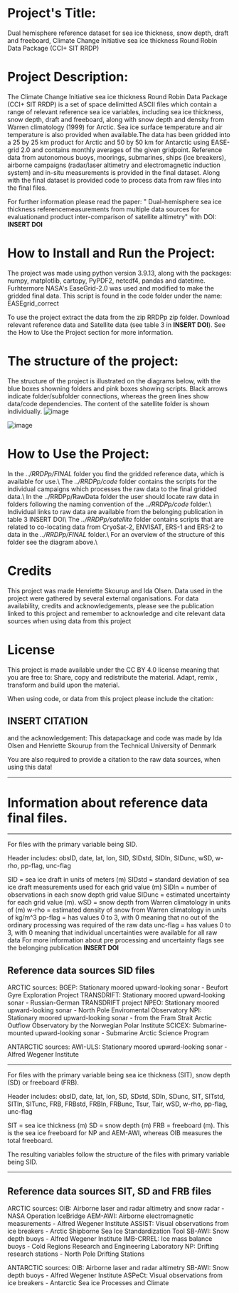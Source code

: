 # Project's Title:
Dual hemisphere reference dataset for sea ice thickness, snow depth, draft and freeboard, Climate Change Initiative sea ice thickness Round Robin Data Package (CCI+ SIT RRDP)


# Project Description:
The Climate Change Initiative sea ice thickness Round Robin Data Package (CCI+ SIT RRDP) is a set of space delimitted ASCII files which contain a range of relevant reference sea ice variables, including sea ice thickness, snow depth, draft and freeboard, along with snow depth and density from Warren climatology (1999) for Arctic. Sea ice surface temperature and air temperature is also provided when available.The data has been gridded into a 25 by 25 km product for Arctic and 50 by 50 km for Antarctic using EASE-grid 2.0 and contains monthly averages of the given gridpoint. Reference data from autonomous buoys, moorings, submarines, ships (ice breakers), airborne campaigns (radar/laser altimetry and electromagnetic induction system) and in-situ measurements is provided in the final dataset. Along with the final dataset is provided code to process data from raw files into the final files. 

For further information please read the paper: " Dual-hemisphere sea ice thickness referencemeasurements from multiple data sources for evaluationand product inter-comparison of satellite altimetry" with DOI: **INSERT DOI**

# How to Install and Run the Project:
The project was made using python version 3.9.13, along with the packages: numpy, matplotlib, cartopy, PyPDF2, netcdf4, pandas and datetime.
Furhtermore NASA's EaseGrid-2.0 was used and modified to make the gridded final data. This script is found in the code folder under the name: EASEgrid_correct

To use the project extract the data from the zip RRDPp zip folder. Download relevant reference data and Satellite data (see table 3 in **INSERT DOI**). See the How to Use the Project section for more information.

# The structure of the project:
The structure of the project is illustrated on the diagrams below, with the blue boxes showning folders and pink boxes showing scripts. Black arrows indicate folder/subfolder connections, whereas the green lines show data/code dependencies. The content of the satellite folder is shown individually.
![image](https://github.com/Idalundtorp/ESACCI-/assets/70795109/f52f888f-4e12-42a5-947f-6852c2dbf021)

![image](https://github.com/Idalundtorp/ESACCI-/assets/70795109/b0277fd5-89d6-4725-821b-92b5cd421c4d)


# How to Use the Project:
In the *../RRDPp/FINAL* folder you find the gridded reference data, which is available for use.\\
The *../RRDPp/code* folder contains the scripts for the individual campaigns which processes the raw data to the final gridded data.\\
In the ../RRDPp/RawData folder the user should locate raw data in folders following the naming convention of the *../RRDPp/code* folder.\\ 
Individual links to raw data are available from the belonging publication in table 3 INSERT DOI\\
The *../RRDPp/satellite* folder contains scripts that are related to co-locating data from CryoSat-2, ENVISAT, ERS-1 and ERS-2 to data in the *../RRDPp/FINAL* folder.\\
For an overview of the structure of this folder see the diagram above.\\


# Credits
This project was made Henriette Skourup and Ida Olsen. Data used in the project were gathered by several external organisations. 
For data availability, credits and acknowledgements, please see the publication linked to this project and remember to acknowledge and 
cite relevant data sources when using data from this project

# License
This project is made available under the CC BY 4.0 license meaning that you are free to:
Share, copy and redistribute the material. Adapt, remix , transform and build upon the material.

When using code, or data from this project please include the citation:
## INSERT CITATION

and the acknowledgement:
This datapackage and code was made by Ida Olsen and Henriette Skourup from the Technical University of Denmark

You are also required to provide a citation to the raw data sources, when using this data! 

-------------------------------------------------------------------------------------------------------------------------------------------------------
# Information about reference data final files.
-------------------------------------------------------------------------------------------------------------------------------------------------------

For files with the primary variable being SID.

Header includes:
obsID, date, lat, lon, SID, SIDstd, SIDln, SIDunc, wSD, w-rho, pp-flag, unc-flag

SID = sea ice draft in units of meters (m)
SIDstd = standard deviation of sea ice draft measurements used for each grid value (m)
SIDln = number of observations in each snow depth grid value
SIDunc = estimated uncertainty for each grid value (m).
wSD = snow depth from Warren climatology in units of (m)
w-rho = estimated density of snow from Warren climatology in units of kg/m^3
pp-flag = has values 0 to 3, with 0 meaning that no out of the ordinary processing was required of the raw data
unc-flag = has values 0 to 3, with 0 meaning that individual uncertainties were available for all raw data
For more information about pre processing and uncertainty flags see the belonging publication **INSERT DOI**


## Reference data sources SID files

ARCTIC sources:
BGEP: Stationary moored upward-looking sonar - Beufort Gyre Exploration Project
TRANSDRIFT: Stationary moored upward-looking sonar - Russian-German TRANSDRIFT project
NPEO:  Stationary moored upward-looking sonar - North Pole Enviromental Observatory
NPI:  Stationary moored upward-looking sonar - from the Fram Strait Arctic Outflow Observatory by the Norwegian Polar Institute 
SCICEX: Submarine-mounted upward-looking sonar - Submarine Arctic Science Program

ANTARCTIC sources:
AWI-ULS: Stationary moored upward-looking sonar - Alfred Wegener Institute

-------------------------------------------------------------------------------------------------------------------------------------------------------
For files with the primary variable being sea ice thickness (SIT), snow depth (SD) or freeboard (FRB).

Header includes:
obsID, date, lat, lon, SD, SDstd, SDln, SDunc, SIT, SITstd, SITln, SITunc, FRB, FRBstd, FRBln, FRBunc, Tsur, Tair, wSD, w-rho, pp-flag, unc-flag

SIT = sea ice thickness (m)
SD = snow depth (m)
FRB = freeboard (m). This is the sea ice freeboard for NP and AEM-AWI, whereas OIB measures the total freeboard.

The resulting variables follow the structure of the files with primary variable being SID.

-------------------------------------------------------------------------------------------------------------------------------------------------------
## Reference data sources SIT, SD and FRB files

ARCTIC sources:
OIB: Airborne laser and radar altimetry and snow radar - NASA Operation IceBridge
AEM-AWI: Airborne electromagnetic measurements - Alfred Wegener Institute
ASSIST: Visual observations from ice breakers - Arctic Shipborne Sea Ice Standardization Tool 
SB-AWI:  Snow depth buoys - Alfred Wegener Institute
IMB-CRREL: Ice mass balance buoys - Cold Regions Research and Engineering Laboratory
NP: Drifting research stations - North Pole Drifting Stations

ANTARCTIC sources:
OIB: Airborne laser and radar altimetry
SB-AWI: Snow depth buoys - Alfred Wegener Institute
ASPeCt: Visual observations from ice breakers - Antarctic Sea ice Processes and Climate
